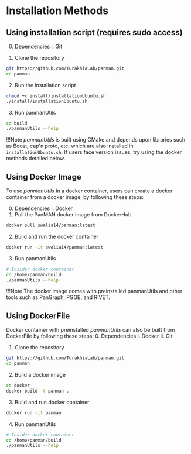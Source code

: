 # Installation Methods

## Using installation script (requires sudo access)

0. Dependencies
i. Git

1. Clone the repository
```bash
git https://github.com/TurakhiaLab/panman.git
cd panman
```
2. Run the installation script
```bash
chmod +x install/installationUbuntu.sh
./install/installationUbuntu.sh
```
3. Run panmanUtils
```bash
cd build
./panmanUtils --help
```
!!!Note
    <i>panmanUtils</i> is built using CMake and depends upon libraries such as Boost, cap'n proto, etc, which are also installed in `installationUbuntu.sh`. If users face version issues, try using the docker methods detailed below.

## Using Docker Image

To use <i>panmanUtils</i> in a docker container, users can create a docker container from a docker image, by following these steps:

0. Dependencies
i. Docker
1. Pull the PanMAN docker image from DockerHub
```bash
docker pull swalia14/panman:latest
```
2. Build and run the docker container
```bash
docker run -it swalia14/panman:latest
```
3. Run panmanUtils
```bash
# Insider docker container
cd /home/panman/build
./panmanUtils --help
```
!!!Note
 The docker image comes with preinstalled panmanUtils and other tools such as PanGraph, PGGB, and RIVET.

## Using DockerFile
Docker container with preinstalled <i>panmanUtils</i> can also be built from DockerFile by following these steps:
0. Dependencies
i. Docker
ii. Git
1. Clone the repository
```bash
git https://github.com/TurakhiaLab/panman.git
cd panman
```
2. Build a docker image
```bash
cd docker
docker build -t panman .
```
3. Build and run docker container
```bash
docker run -it panman
```
4. Run panmanUtils
```bash
# Insider docker container
cd /home/panman/build
./panmanUtils --help
```